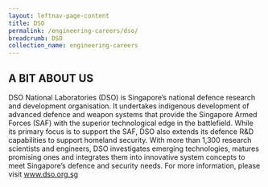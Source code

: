 ```yaml
---
layout: leftnav-page-content
title: DSO
permalink: /engineering-careers/dso/
breadcrumb: DSO
collection_name: engineering-careers
---
```

## A BIT ABOUT US
DSO National Laboratories (DSO) is Singapore’s national defence research and development organisation. It undertakes indigenous development of advanced defence and weapon systems that provide the Singapore Armed Forces (SAF) with the superior technological edge in the battlefield. While its primary focus is to support the SAF, DSO also extends its defence R&D capabilities to support homeland security. With more than 1,300 research scientists and engineers, DSO investigates emerging technologies, matures promising ones and integrates them into innovative system concepts to meet Singapore’s defence and security needs. For more information, please visit www.dso.org.sg
